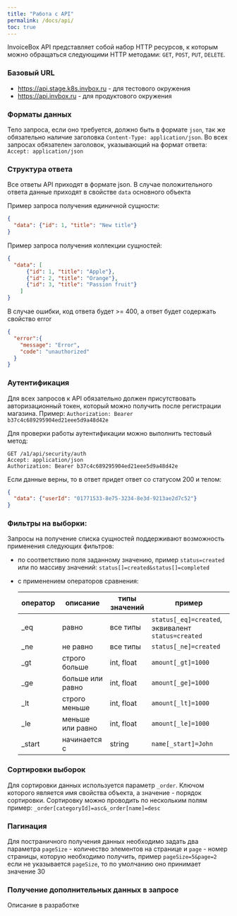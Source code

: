 ```yaml
---
title: "Работа с API"
permalink: /docs/api/
toc: true
---
```


InvoiceBox API представляет собой набор HTTP ресурсов, к которым можно обращаться следующими HTTP методами: `GET`, `POST`, `PUT`, `DELETE`.

### Базовый URL
- https://api.stage.k8s.invbox.ru - для тестового окружения
- https://api.invbox.ru - для продуктового окружения

### Форматы данных
Тело запроса, если оно требуется, должно быть в формате `json`, так же обязательно наличие заголовка `Content-Type: application/json`. 
Во всех запросах обязателен заголовок, указывающий на формат ответа: `Accept: application/json`

### Структура ответа
Все ответы API приходят в формате json. 
В случае положительного ответа данные приходят в свойстве `data` основного объекта

Пример запроса получения единичной сущности:
```json
{
  "data": {"id": 1, "title": "New title"}
}
```

Пример запроса получения коллекции сущностей:
```json
{
  "data": [
      {"id": 1, "title": "Apple"},
      {"id": 2, "title": "Orange"},
      {"id": 3, "title": "Passion fruit"}
    ]
}
```

В случае ошибки, код ответа будет >= 400, а ответ будет содержать свойство error
```json
{
  "error":{
    "message": "Error",
    "code": "unauthorized"
  }
}
```

### Аутентификация
Для всех запросов к API обязательно должен присутствовать авторизационный токен, который можно получить после регистрации магазина.
Пример: `Authorization: Bearer b37c4c689295904ed21eee5d9a48d42e`

Для проверки работы аутентификации можно выполнить тестовый метод:
```
GET /a1/api/security/auth
Accept: application/json
Authorization: Bearer b37c4c689295904ed21eee5d9a48d42e
```

Если данные верны, то в ответ придет ответ со статусом 200 и телом:
```json
{
  "data": {"userId": "01771533-8e75-3234-8e3d-9213ae2d7c52"}
}
```

### Фильтры на выборки:
Запросы на получение списка сущностей поддерживают возможность применения следующих фильтров:
- по  соответствию поля заданному значению, пример `status=created` или по массиву значений: `status[]=created&status[]=completed`
- с применением операторов сравнения:

  | оператор| описание          |  типы значений   | пример
  | ------- |-------------------| -----------------|-------
  | _eq     | равно             | все типы         | `status[_eq]=created`, эквивалент `status=created`
  | _ne     | не равно          | все типы         | `status[_ne]=created`
  | _gt     | строго больше     | int, float       | `amount[_gt]=1000`
  | _ge     | больше или равно  | int, float       | `amount[_ge]=1000`
  | _lt     | строго меньше     | int, float       | `amount[_lt]=1000`
  | _le     | меньше или равно  | int, float       | `amount[_le]=1000`
  | _start  | начинается с      | string           | `name[_start]=John`

### Сортировки выборок
Для сортировки данных используется параметр `_order`. Ключом которого является имя свойства объекта, а значение - порядок сортировки. Сортировку можно проводить по нескольким полям
пример: `_order[categoryId]=asc&_order[name]=desc`

### Пагинация
Для постраничного получения данных необходимо задать два параметра `pageSize` - количество элементов на странице и `page` - номер страницы, которую необходимо получить, пример `pageSize=5&page=2`
если не указывается `pageSize`, то по умолчанию оно принимает значение 30

### Получение дополнительных данных в запросе
Описание в разработке
